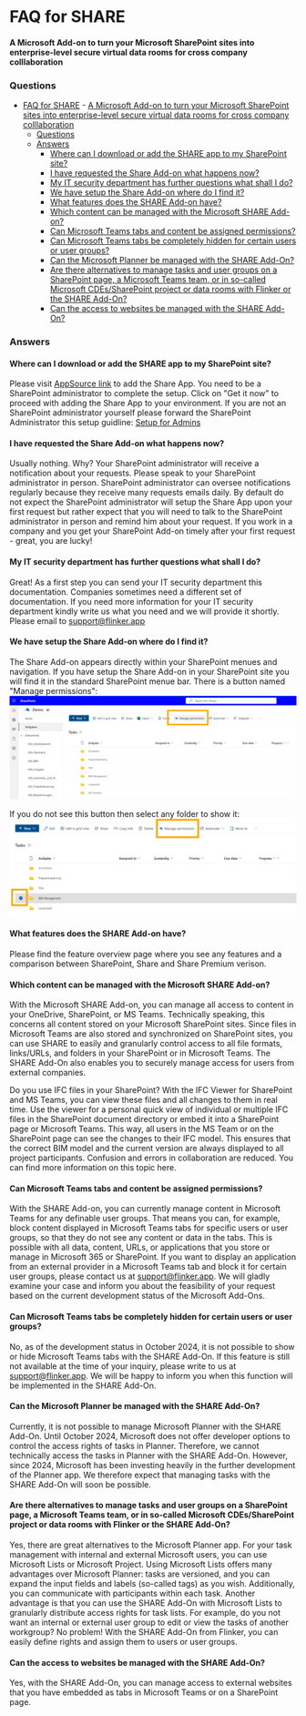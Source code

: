 # FAQ for SHARE 
#### A Microsoft Add-on to turn your Microsoft SharePoint sites into enterprise-level secure virtual data rooms for cross company colllaboration

### Questions
- [FAQ for SHARE](#faq-for-share)
      - [A Microsoft Add-on to turn your Microsoft SharePoint sites into enterprise-level secure virtual data rooms for cross company colllaboration](#a-microsoft-add-on-to-turn-your-microsoft-sharepoint-sites-into-enterprise-level-secure-virtual-data-rooms-for-cross-company-colllaboration)
    - [Questions](#questions)
    - [Answers](#answers)
      - [Where can I download or add the SHARE app to my SharePoint site?](#where-can-i-download-or-add-the-share-app-to-my-sharepoint-site)
      - [I have requested the Share Add-on what happens now?](#i-have-requested-the-share-add-on-what-happens-now)
      - [My IT security department has further questions what shall I do?](#my-it-security-department-has-further-questions-what-shall-i-do)
      - [We have setup the Share Add-on where do I find it?](#we-have-setup-the-share-add-on-where-do-i-find-it)
      - [What features does the SHARE Add-on have?](#what-features-does-the-share-add-on-have)
      - [Which content can be managed with the Microsoft SHARE Add-on?](#which-content-can-be-managed-with-the-microsoft-share-add-on)
      - [Can Microsoft Teams tabs and content be assigned permissions?](#can-microsoft-teams-tabs-and-content-be-assigned-permissions)
      - [Can Microsoft Teams tabs be completely hidden for certain users or user groups?](#can-microsoft-teams-tabs-be-completely-hidden-for-certain-users-or-user-groups)
      - [Can the Microsoft Planner be managed with the SHARE Add-On?](#can-the-microsoft-planner-be-managed-with-the-share-add-on)
      - [Are there alternatives to manage tasks and user groups on a SharePoint page, a Microsoft Teams team, or in so-called Microsoft CDEs/SharePoint project or data rooms with Flinker or the SHARE Add-On?](#are-there-alternatives-to-manage-tasks-and-user-groups-on-a-sharepoint-page-a-microsoft-teams-team-or-in-so-called-microsoft-cdessharepoint-project-or-data-rooms-with-flinker-or-the-share-add-on)
      - [Can the access to websites be managed with the SHARE Add-On?](#can-the-access-to-websites-be-managed-with-the-share-add-on)

### Answers

#### Where can I download or add the SHARE app to my SharePoint site?

Please visit [AppSource link](https://appsource.microsoft.com/en-us/product/office/WA200007197?src=docs&mktcmpid=docs_installation) to add the Share App. You need to be a SharePoint administrator to complete the setup. Click on "Get it now" to proceed with adding the Share App to your environment.
If you are not an SharePoint administrator yourself please forward the SharePoint Administrator this setup guidline: [Setup for Admins](installation)

#### I have requested the Share Add-on what happens now?

Usually nothing. Why? Your SharePoint administrator will receive a notification about your requests. Please speak to your SharePoint administrator in person. SharePoint administrator can oversee notifications regularly because they receive many requests emails daily. By default do not expect the SharePoint administrator will setup the Share App upon your first request but rather expect that you will need to talk to the SharePoint administrator in person and remind him about your request. If you work in a company and you get your SharePoint Add-on timely after your first request - great, you are lucky!

#### My IT security department has further questions what shall I do?

Great! As a first step you can send your IT security department this documentation. Companies sometimes need a different set of documentation. If you need more information for your IT security department kindly write us what you need and we will provide it shortly. Please email to support@flinker.app

#### We have setup the Share Add-on where do I find it?

The Share Add-on appears directly within your SharePoint menues and navigation. If you have setup the Share Add-on in your SharePoint site you will find it in the standard SharePoint menue bar. There is a button named "Manage permissions":
![Search for IFC Viewer and Click Add](/_media/sharepoint-document-library-view-share-add-on.png)

If you do not see this button then select any folder to show it:
![Search for IFC Viewer and Click Add](/_media/sharepoint-document-library-view-select-folder.png)

#### What features does the SHARE Add-on have?

Please find the feature overview page where you see any features and a comparison between SharePoint, Share and Share Premium verison.

#### Which content can be managed with the Microsoft SHARE Add-on?

With the Microsoft SHARE Add-on, you can manage all access to content in your OneDrive, SharePoint, or MS Teams. Technically speaking, this concerns all content stored on your Microsoft SharePoint sites. Since files in Microsoft Teams are also stored and synchronized on SharePoint sites, you can use SHARE to easily and granularly control access to all file formats, links/URLs, and folders in your SharePoint or in Microsoft Teams. The SHARE Add-On also enables you to securely manage access for users from external companies.

Do you use IFC files in your SharePoint? With the IFC Viewer for SharePoint and MS Teams, you can view these files and all changes to them in real time. Use the viewer for a personal quick view of individual or multiple IFC files in the SharePoint document directory or embed it into a SharePoint page or Microsoft Teams. This way, all users in the MS Team or on the SharePoint page can see the changes to their IFC model. This ensures that the correct BIM model and the current version are always displayed to all project participants. Confusion and errors in collaboration are reduced. You can find more information on this topic here.


#### Can Microsoft Teams tabs and content be assigned permissions?

With the SHARE Add-on, you can currently manage content in Microsoft Teams for any definable user groups. That means you can, for example, block content displayed in Microsoft Teams tabs for specific users or user groups, so that they do not see any content or data in the tabs. This is possible with all data, content, URLs, or applications that you store or manage in Microsoft 365 or SharePoint. If you want to display an application from an external provider in a Microsoft Teams tab and block it for certain user groups, please contact us at [support@flinker.app](mailto:support@flinker.app). We will gladly examine your case and inform you about the feasibility of your request based on the current development status of the Microsoft Add-Ons.


#### Can Microsoft Teams tabs be completely hidden for certain users or user groups?

No, as of the development status in October 2024, it is not possible to show or hide Microsoft Teams tabs with the SHARE Add-On. If this feature is still not available at the time of your inquiry, please write to us at [support@flinker.app](mailto:support@flinker.app). We will be happy to inform you when this function will be implemented in the SHARE Add-On.


#### Can the Microsoft Planner be managed with the SHARE Add-On?

Currently, it is not possible to manage Microsoft Planner with the SHARE Add-On. Until October 2024, Microsoft does not offer developer options to control the access rights of tasks in Planner. Therefore, we cannot technically access the tasks in Planner with the SHARE Add-On. However, since 2024, Microsoft has been investing heavily in the further development of the Planner app. We therefore expect that managing tasks with the SHARE Add-On will soon be possible.


#### Are there alternatives to manage tasks and user groups on a SharePoint page, a Microsoft Teams team, or in so-called Microsoft CDEs/SharePoint project or data rooms with Flinker or the SHARE Add-On?

Yes, there are great alternatives to the Microsoft Planner app. For your task management with internal and external Microsoft users, you can use Microsoft Lists or Microsoft Project. Using Microsoft Lists offers many advantages over Microsoft Planner: tasks are versioned, and you can expand the input fields and labels (so-called tags) as you wish. Additionally, you can communicate with participants within each task. Another advantage is that you can use the SHARE Add-On with Microsoft Lists to granularly distribute access rights for task lists. For example, do you not want an internal or external user group to edit or view the tasks of another workgroup? No problem! With the SHARE Add-On from Flinker, you can easily define rights and assign them to users or user groups.


#### Can the access to websites be managed with the SHARE Add-On?

Yes, with the SHARE Add-On, you can manage access to external websites that you have embedded as tabs in Microsoft Teams or on a SharePoint page.






